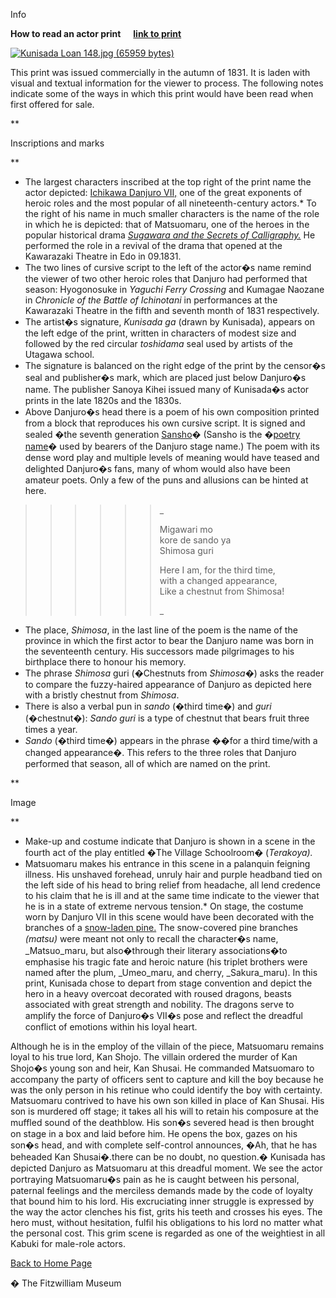 Info

**How to read an actor print      [link to print](KUN/kun148.htm)**

[![Kunisada Loan 148.jpg (65959 bytes)](Kunisada_Loan_148_small1.jpg)](KUN/kunisada/Kunisada%20Loan%20148.jpg)

This print was issued commercially in the autumn of 1831. It is laden with visual and textual information for the viewer to process. The following notes indicate some of the ways in which this print would have been read when first offered for sale.

**

Inscriptions and marks

**

*   The largest characters inscribed at the top right of the print name the actor depicted: [Ichikawa Danjuro VII,](textE.htm) one of the great exponents of heroic roles and the most popular of all nineteenth-century actors.*   To the right of his name in much smaller characters is the name of the role in which he is depicted: that of Matsuomaru, one of the heroes in the popular historical drama _[Sugawara and the Secrets of Calligraphy.](Group3.htm)_ He performed the role in a revival of the drama that opened at the Kawarazaki Theatre in Edo in 09.1831.
*   The two lines of cursive script to the left of the actor�s name remind the viewer of two other heroic roles that Danjuro had performed that season: Hyogonosuke in _Yaguchi Ferry Crossing_ and Kumagae Naozane in _Chronicle of the Battle of Ichinotani_ in performances at the Kawarazaki Theatre in the fifth and seventh month of 1831 respectively.
*   The artist�s signature, _Kunisada ga_ (drawn by Kunisada), appears on the left edge of the print, written in characters of modest size and followed by the red circular _toshidama_ seal used by artists of the Utagawa school.
*   The signature is balanced on the right edge of the print by the censor�s seal and publisher�s mark, which are placed just below Danjuro�s name. The publisher Sanoya Kihei issued many of Kunisada�s actor prints in the late 1820s and the 1830s.
*   Above Danjuro�s head there is a poem of his own composition printed from a block that reproduces his own cursive script. It is signed and sealed �the seventh generation [Sansho](textD.htm)� (Sansho is the �[poetry name](textD.htm)� used by bearers of the Danjuro stage name.) The poem with its dense word play and multiple levels of meaning would have teased and delighted Danjuro�s fans, many of whom would also have been amateur poets. Only a few of the puns and allusions can be hinted at here.

> > > > > > _
> > > > > >
> > > > > > Migawari mo  
> > > > > > kore de sando ya  
> > > > > > Shimosa guri  
> > > > > >   
> > > > > > Here I am, for the third time,  
> > > > > > with a changed appearance,  
> > > > > > Like a chestnut from Shimosa!
> > > > > >
> > > > > > _

*   The place, _Shimosa_, in the last line of the poem is the name of the province in which the first actor to bear the Danjuro name was born in the seventeenth century. His successors made pilgrimages to his birthplace there to honour his memory.
*   The phrase _Shimosa_ guri (�Chestnuts from _Shimosa_�) asks the reader to compare the fuzzy-haired appearance of Danjuro as depicted here with a bristly chestnut from _Shimosa_.
*   There is also a verbal pun in _sando_ (�third time�) and _guri_ (�chestnut�): _Sando_ _guri_ is a type of chestnut that bears fruit three times a year.
*   _Sando_ (�third time�) appears in the phrase ��for a third time/with a changed appearance�. This refers to the three roles that Danjuro performed that season, all of which are named on the print.

**

Image

**

*   Make-up and costume indicate that Danjuro is shown in a scene in the fourth act of the play entitled �The Village Schoolroom� (_Terakoya)._
*   Matsuomaru makes his entrance in this scene in a palanquin feigning illness. His unshaved forehead, unruly hair and purple headband tied on the left side of his head to bring relief from headache, all lend credence to his claim that he is ill and at the same time indicate to the viewer that he is in a state of extreme nervous tension.*   On stage, the costume worn by Danjuro VII in this scene would have been decorated with the branches of a [snow-laden pine.](KUN/kunp85.htm) The snow-covered pine branches _(matsu)_ were meant not only to recall the character�s name, _Matsuo_maru, but also�through their literary associations�to emphasise his tragic fate and heroic nature (his triplet brothers were named after the plum, _Umeo_maru, and cherry, _Sakura_maru). In this print, Kunisada chose to depart from stage convention and depict the hero in a heavy overcoat decorated with roused dragons, beasts associated with great strength and nobility. The dragons serve to amplify the force of Danjuro�s VII�s pose and reflect the dreadful conflict of emotions within his loyal heart.

Although he is in the employ of the villain of the piece, Matsuomaru remains loyal to his true lord, Kan Shojo. The villain ordered the murder of Kan Shojo�s young son and heir, Kan Shusai. He commanded Matsuomaro to accompany the party of officers sent to capture and kill the boy because he was the only person in his retinue who could identify the boy with certainty. Matsuomaru contrived to have his own son killed in place of Kan Shusai. His son is murdered off stage; it takes all his will to retain his composure at the muffled sound of the deathblow. His son�s severed head is then brought on stage in a box and laid before him. He opens the box, gazes on his son�s head, and with complete self-control announces, �Ah, that he has beheaded Kan Shusai�.there can be no doubt, no question.� Kunisada has depicted Danjuro as Matsuomaru at this dreadful moment. We see the actor portraying Matsuomaru�s pain as he is caught between his personal, paternal feelings and the merciless demands made by the code of loyalty that bound him to his lord. His excruciating inner struggle is expressed by the way the actor clenches his fist, grits his teeth and crosses his eyes. The hero must, without hesitation, fulfil his obligations to his lord no matter what the personal cost. This grim scene is regarded as one of the weightiest in all Kabuki for male-role actors.

[Back to Home Page](texthomepage.htm)


� The Fitzwilliam Museum
